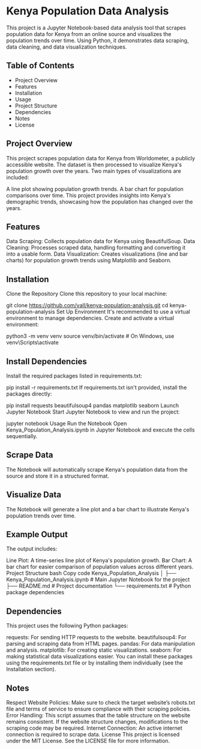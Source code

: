 # Kenya Population Data Analysis
This project is a Jupyter Notebook-based data analysis tool that scrapes population data for Kenya from an online source and visualizes the population trends over time. Using Python, it demonstrates data scraping, data cleaning, and data visualization techniques.

## Table of Contents
- Project Overview
- Features
- Installation
- Usage
- Project Structure
- Dependencies
- Notes
- License

## Project Overview
This project scrapes population data for Kenya from Worldometer, a publicly accessible website. The dataset is then processed to visualize Kenya's population growth over the years. Two main types of visualizations are included:

A line plot showing population growth trends.
A bar chart for population comparisons over time.
This project provides insights into Kenya's demographic trends, showcasing how the population has changed over the years.

## Features
Data Scraping: Collects population data for Kenya using BeautifulSoup.
Data Cleaning: Processes scraped data, handling formatting and converting it into a usable form.
Data Visualization: Creates visualizations (line and bar charts) for population growth trends using Matplotlib and Seaborn.

## Installation
Clone the Repository
Clone this repository to your local machine:


git clone https://github.com/vall/kenya-population-analysis.git
cd kenya-population-analysis
Set Up Environment
It's recommended to use a virtual environment to manage dependencies. Create and activate a virtual environment:

python3 -m venv venv
source venv/bin/activate  # On Windows, use venv\Scripts\activate

## Install Dependencies
Install the required packages listed in requirements.txt:

pip install -r requirements.txt
If requirements.txt isn't provided, install the packages directly:


pip install requests beautifulsoup4 pandas matplotlib seaborn
Launch Jupyter Notebook
Start Jupyter Notebook to view and run the project:

jupyter notebook
Usage
Run the Notebook
Open Kenya_Population_Analysis.ipynb in Jupyter Notebook and execute the cells sequentially.

## Scrape Data
The Notebook will automatically scrape Kenya's population data from the source and store it in a structured format.

## Visualize Data
The Notebook will generate a line plot and a bar chart to illustrate Kenya's population trends over time.

## Example Output
The output includes:

Line Plot: A time-series line plot of Kenya's population growth.
Bar Chart: A bar chart for easier comparison of population values across different years.
Project Structure
bash
Copy code
Kenya_Population_Analysis
│
├── Kenya_Population_Analysis.ipynb    # Main Jupyter Notebook for the project
├── README.md                          # Project documentation
└── requirements.txt                   # Python package dependencies

## Dependencies
This project uses the following Python packages:

requests: For sending HTTP requests to the website.
beautifulsoup4: For parsing and scraping data from HTML pages.
pandas: For data manipulation and analysis.
matplotlib: For creating static visualizations.
seaborn: For making statistical data visualizations easier.
You can install these packages using the requirements.txt file or by installing them individually (see the Installation section).

## Notes
Respect Website Policies: Make sure to check the target website’s robots.txt file and terms of service to ensure compliance with their scraping policies.
Error Handling: This script assumes that the table structure on the website remains consistent. If the website structure changes, modifications to the scraping code may be required.
Internet Connection: An active internet connection is required to scrape data.
License
This project is licensed under the MIT License. See the LICENSE file for more information.

